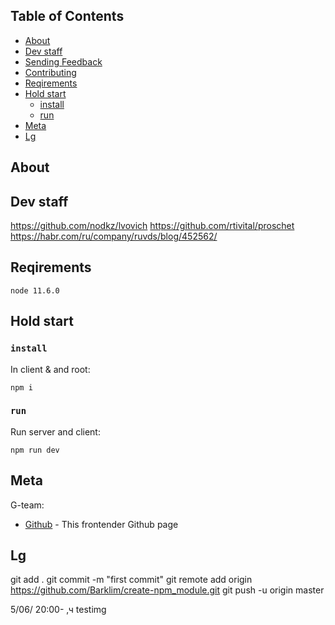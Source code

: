 ## Table of Contents

- [About](#about)
- [Dev staff](#dev-staff)
- [Sending Feedback](#sending-feedback)
- [Contributing](contributing)
- [Reqirements](#reqirements)
- [Hold start](#hold-start)
  - [install](#install)
  - [run](#run)
- [Meta](#Meta)
- [Lg](#Lg)

## About

## Dev staff

https://github.com/nodkz/lvovich
https://github.com/rtivital/proschet
https://habr.com/ru/company/ruvds/blog/452562/

## Reqirements

	node 11.6.0

## Hold start

### `install`

In client & аnd root:

	npm i 

### `run`

Run server and client:

	npm run dev

## Meta

G-team:
- [Github](https://Barklim.github.io/rori/) - This frontender Github page

## Lg

git add .
git commit -m "first commit"
git remote add origin https://github.com/Barklim/create-npm_module.git
git push -u origin master

5/06/ 20:00- ,ч
  testimg